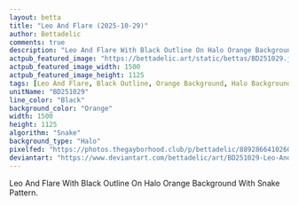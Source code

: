 ```yaml
---
layout: betta
title: "Leo And Flare (2025-10-29)"
author: Bettadelic
comments: true
description: "Leo And Flare With Black Outline On Halo Orange Background With Snake Pattern."
actpub_featured_image: "https://bettadelic.art/static/bettas/BD251029.jpg"
actpub_featured_image_width: 1500
actpub_featured_image_height: 1125
tags: [Leo And Flare, Black Outline, Orange Background, Halo Background Pattern, Snake Pattern, October 2025]
unitName: "BD251029"
line_color: "Black"
background_color: "Orange"
width: 1500
height: 1125
algorithm: "Snake"
background_type: "Halo"
pixelfed: "https://photos.thegayborhood.club/p/bettadelic/889286641026066003"
deviantart: "https://www.deviantart.com/bettadelic/art/BD251029-Leo-And-Flare-2025-10-29-1258167793"
---
```


Leo And Flare With Black Outline On Halo Orange Background With Snake Pattern.
